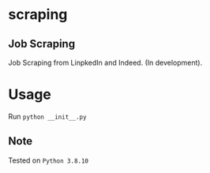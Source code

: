 # scraping
## Job Scraping
Job Scraping from LinpkedIn and Indeed. (In development).

# Usage
Run `python __init__.py`

## Note
Tested on `Python 3.8.10`

